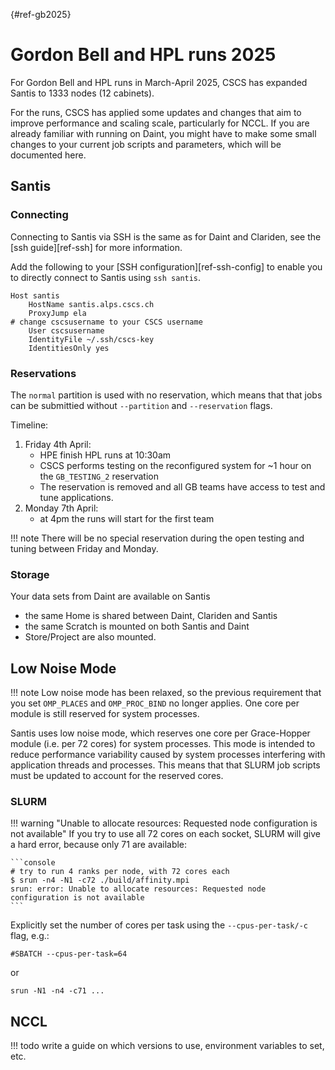 [](){#ref-gb2025}
# Gordon Bell and HPL runs 2025

For Gordon Bell and HPL runs in March-April 2025, CSCS has expanded Santis to 1333 nodes (12 cabinets).

For the runs, CSCS has applied some updates and changes that aim to improve performance and scaling scale, particularly for NCCL.
If you are already familiar with running on Daint, you might have to make some small changes to your current job scripts and parameters, which will be documented here.

## Santis

### Connecting

Connecting to Santis via SSH is the same as for Daint and Clariden, see the [ssh guide][ref-ssh] for more information.

Add the following to your [SSH configuration][ref-ssh-config] to enable you to directly connect to Santis using `ssh santis`.
```
Host santis
    HostName santis.alps.cscs.ch
    ProxyJump ela
# change cscsusername to your CSCS username
    User cscsusername
    IdentityFile ~/.ssh/cscs-key
    IdentitiesOnly yes
```

### Reservations

The `normal` partition is used with no reservation, which means that that jobs can be submittied without `--partition` and `--reservation` flags.

Timeline:

1. Friday 4th April:
    * HPE finish HPL runs at 10:30am
    * CSCS performs testing on the reconfigured system for ~1 hour on the `GB_TESTING_2` reservation
    * The reservation is removed and all GB teams have access to test and tune applications.
2. Monday 7th April:
    * at 4pm the runs will start for the first team

!!! note
    There will be no special reservation during the open testing and tuning between Friday and Monday.

### Storage

Your data sets from Daint are available on Santis

* the same Home is shared between Daint, Clariden and Santis
* the same Scratch is mounted on both Santis and Daint
* Store/Project are also mounted.

## Low Noise Mode

!!! note
    Low noise mode has been relaxed, so the previous requirement that you set `OMP_PLACES` and `OMP_PROC_BIND` no longer applies.
    One core per module is still reserved for system processes.
    
Santis uses low noise mode, which reserves one core per Grace-Hopper module (i.e. per 72 cores) for system processes.
This mode is intended to reduce performance variability caused by system processes interfering with application threads and processes.
This means that that SLURM job scripts must be updated to account for the reserved cores.

### SLURM

!!! warning "Unable to allocate resources: Requested node configuration is not available"
    If you try to use all 72 cores on each socket, SLURM will give a hard error, because only 71 are available:

    ```console
    # try to run 4 ranks per node, with 72 cores each
    $ srun -n4 -N1 -c72 ./build/affinity.mpi
    srun: error: Unable to allocate resources: Requested node configuration is not available
    ```

Explicitly set the number of cores per task using the `--cpus-per-task/-c` flag, e.g.:
```
#SBATCH --cpus-per-task=64
```
or
```
srun -N1 -n4 -c71 ...
```

## NCCL

!!! todo
    write a guide on which versions to use, environment variables to set, etc.
